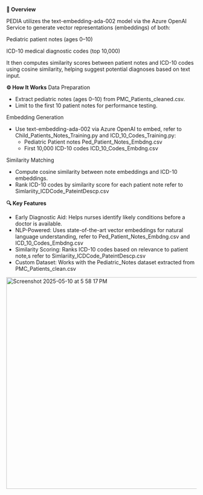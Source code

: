 **🧠 Overview**

PEDIA utilizes the text-embedding-ada-002 model via the Azure OpenAI Service to generate vector representations (embeddings) of both:

Pediatric patient notes (ages 0–10)

ICD-10 medical diagnostic codes (top 10,000)

It then computes similarity scores between patient notes and ICD-10 codes using cosine similarity, helping suggest potential diagnoses based on text input.

**⚙️ How It Works**
Data Preparation
  - Extract pediatric notes (ages 0–10) from PMC_Patients_cleaned.csv.
  - Limit to the first 10 patient notes for performance testing.

Embedding Generation
  - Use text-embedding-ada-002 via Azure OpenAI to embed, refer to Child_Patients_Notes_Training.py and ICD_10_Codes_Training.py:
    - Pediatric Patient notes Ped_Patient_Notes_Embdng.csv 
    - First 10,000 ICD-10 codes ICD_10_Codes_Embdng.csv

Similarity Matching
  - Compute cosine similarity between note embeddings and ICD-10 embeddings.
  - Rank ICD-10 codes by similarity score for each patient note refer to Simlariity_ICDCode_PateintDescp.csv

**🔍 Key Features**
- Early Diagnostic Aid: Helps nurses identify likely conditions before a doctor is available.
- NLP-Powered: Uses state-of-the-art vector embeddings for natural language understanding, refer to Ped_Patient_Notes_Embdng.csv and ICD_10_Codes_Embdng.csv
- Similarity Scoring: Ranks ICD-10 codes based on relevance to patient note,s refer to Simlariity_ICDCode_PateintDescp.csv
- Custom Dataset: Works with the Pediatric_Notes dataset extracted from PMC_Patients_clean.csv
  
<img width="559" alt="Screenshot 2025-05-10 at 5 58 17 PM" src="https://github.com/user-attachments/assets/2f7bc414-5182-4c14-bc8e-ec2f42339e0f" />
